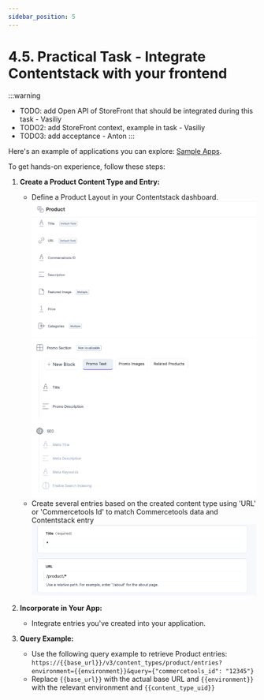 ```yaml
---
sidebar_position: 5
---
```


# 4.5. Practical Task - Integrate Contentstack with your frontend

:::warning
- TODO: add Open API of StoreFront that should be integrated during this task - Vasiliy
- TODO2: add StoreFront context, example in task - Vasiliy
- TODO3: add acceptance - Anton
:::

Here's an example of applications you can explore: [Sample Apps](https://www.contentstack.com/docs/developers/sample-apps).

To get hands-on experience, follow these steps:

1. **Create a Product Content Type and Entry:**
   - Define a Product Layout in your Contentstack dashboard.
   ![product-layout-1.png](assets/product-layout-1.png) ![product-layout-2.png](assets/product-layout-2.png)
   - Create several entries based on the created content type using 'URL' or 'Commercetools Id' to match Commercetools data and Contentstack entry
   ![slug-field.png](assets/slug-field.png)

2. **Incorporate in Your App:**
   - Integrate entries you've created into your application.
3. **Query Example:**
   - Use the following query example to retrieve Product entries: `https://{{base_url}}/v3/content_types/product/entries?environment={{environment}}&query={"commercetools_id": "12345"}`
   - Replace `{{base_url}}` with the actual base URL and `{{environment}}` with the relevant environment and `{{content_type_uid}}`
